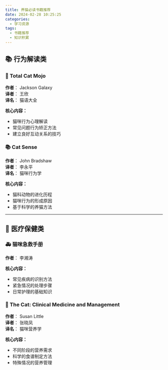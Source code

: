 ```yaml
---
title: 养猫必读书籍推荐
date: 2024-02-28 10:25:25
categories:
  - 学习资源
tags:
  - 书籍推荐
  - 知识积累
---
```


## 📚 行为解读类 

### 📖 Total Cat Mojo

**作者**： Jackson Galaxy  
**译者**： 王欣  
**译名**： 猫语大全

**核心内容：**

- 猫咪行为心理解读
- 常见问题行为矫正方法
- 建立良好互动关系的技巧


### 📚 Cat Sense

**作者**： John Bradshaw  
**译者**： 李永平  
**译名**： 猫咪行为学

**核心内容：**

- 猫科动物的进化历程
- 猫咪行为的形成原因
- 基于科学的养猫方法


---

## 💊 医疗保健类

### 🚑 猫咪急救手册


**作者**： 李湘涛  

**核心内容：**

- 常见疾病的识别方法
- 紧急情况的处理步骤
- 日常护理的基础知识



### 💉 The Cat: Clinical Medicine and Management

**作者**： Susan Little  
**译者**： 张晓凤  
**译名**： 猫咪营养学

**核心内容：**

- 不同阶段的营养需求
- 科学的食谱制定方法
- 特殊情况的营养管理